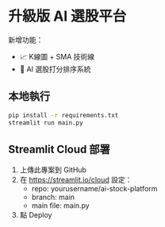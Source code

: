 # 升級版 AI 選股平台

新增功能：
- 📈 K線圖 + SMA 技術線
- 🧠 AI 選股打分排序系統

## 本地執行
```bash
pip install -r requirements.txt
streamlit run main.py
```

## Streamlit Cloud 部署
1. 上傳此專案到 GitHub
2. 在 https://streamlit.io/cloud 設定：
   - repo: yourusername/ai-stock-platform
   - branch: main
   - main file: main.py
3. 點 Deploy
